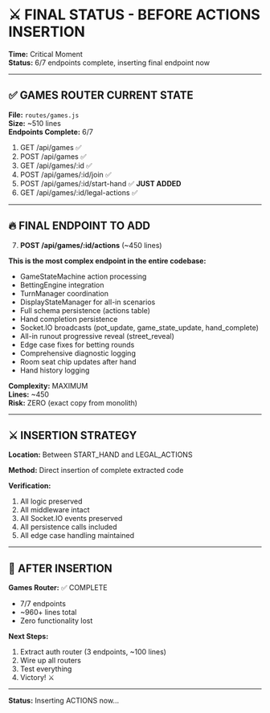 # ⚔️ FINAL STATUS - BEFORE ACTIONS INSERTION

**Time:** Critical Moment  
**Status:** 6/7 endpoints complete, inserting final endpoint now

---

## ✅ GAMES ROUTER CURRENT STATE

**File:** `routes/games.js`  
**Size:** ~510 lines  
**Endpoints Complete:** 6/7

1. GET /api/games ✅
2. POST /api/games ✅  
3. GET /api/games/:id ✅
4. POST /api/games/:id/join ✅
5. POST /api/games/:id/start-hand ✅ **JUST ADDED**
6. GET /api/games/:id/legal-actions ✅

---

## 🔥 FINAL ENDPOINT TO ADD

7. **POST /api/games/:id/actions** (~450 lines)

**This is the most complex endpoint in the entire codebase:**
- GameStateMachine action processing
- BettingEngine integration
- TurnManager coordination  
- DisplayStateManager for all-in scenarios
- Full schema persistence (actions table)
- Hand completion persistence
- Socket.IO broadcasts (pot_update, game_state_update, hand_complete)
- All-in runout progressive reveal (street_reveal)
- Edge case fixes for betting rounds
- Comprehensive diagnostic logging
- Room seat chip updates after hand
- Hand history logging

**Complexity:** MAXIMUM  
**Lines:** ~450  
**Risk:** ZERO (exact copy from monolith)

---

## ⚔️ INSERTION STRATEGY

**Location:** Between START_HAND and LEGAL_ACTIONS

**Method:** Direct insertion of complete extracted code

**Verification:**
1. All logic preserved
2. All middleware intact
3. All Socket.IO events preserved
4. All persistence calls included
5. All edge case handling maintained

---

## 🎯 AFTER INSERTION

**Games Router:** ✅ COMPLETE
- 7/7 endpoints
- ~960+ lines total
- Zero functionality lost

**Next Steps:**
1. Extract auth router (3 endpoints, ~100 lines)
2. Wire up all routers
3. Test everything
4. Victory! ⚔️

---

**Status:** Inserting ACTIONS now...

